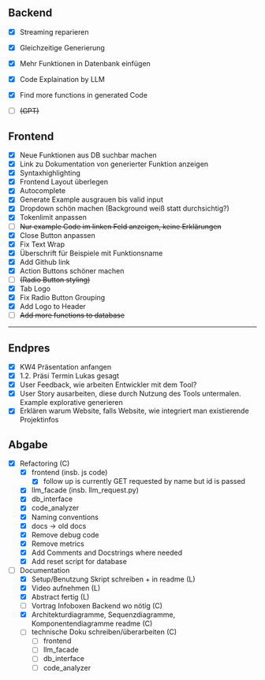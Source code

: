 ## Backend
- [x] Streaming reparieren
- [x] Gleichzeitige Generierung
- [x] Mehr Funktionen in Datenbank einfügen
- [x] Code Explaination by LLM
- [x] Find more functions in generated Code
- [ ] ~~(GPT)~~


## Frontend
- [x] Neue Funktionen aus DB suchbar machen
- [x] Link zu Dokumentation von generierter Funktion anzeigen
- [x] Syntaxhighlighting
- [x] Frontend Layout überlegen
- [x] Autocomplete
- [x] Generate Example ausgrauen bis valid input
- [x] Dropdown schön machen (Background weiß statt durchsichtig?)
- [x] Tokenlimit anpassen
- [ ] ~~Nur example Code im linken Feld anzeigen, keine Erklärungen~~
- [x] Close Button anpassen
- [x] Fix Text Wrap
- [x] Überschrift für Beispiele mit Funktionsname
- [x] Add Github link
- [x] Action Buttons schöner machen
- [ ] ~~(Radio Button styling)~~
- [x] Tab Logo
- [x] Fix Radio Button Grouping
- [x] Add Logo to Header
- [ ] ~~Add more functions to database~~

-------------------------------------------------------------------------------

## Endpres
- [x] KW4 Präsentation anfangen
- [x] 1.2. Präsi Termin Lukas gesagt
- [x] User Feedback, wie arbeiten Entwickler mit dem Tool?
- [x] User Story ausarbeiten, diese durch Nutzung des Tools untermalen. Example explorative generieren
- [x] Erklären warum Website, falls Website, wie integriert man existierende Projektinfos

## Abgabe
- [x] Refactoring (C)
  - [x] frontend (insb. js code)
    - [x] follow up is currently GET requested by name but id is passed
  - [x] llm_facade (insb. llm_request.py)
  - [x] db_interface
  - [x] code_analyzer
  - [x] Naming conventions
  - [x] docs -> old docs
  - [x] Remove debug code
  - [x] Remove metrics
  - [x] Add Comments and Docstrings where needed
  - [x] Add reset script for database
- [ ] Documentation
  - [x] Setup/Benutzung Skript schreiben + in readme (L)
  - [x] Video aufnehmen (L)
  - [x] Abstract fertig (L)
  - [ ] Vortrag Infoboxen Backend wo nötig (C)
  - [x] Architekturdiagramme, Sequenzdiagramme, Komponentendiagramme readme (C)
  - [ ] technische Doku schreiben/überarbeiten (C)
    - [ ] frontend
    - [ ] llm_facade
    - [ ] db_interface
    - [ ] code_analyzer
